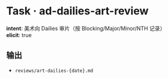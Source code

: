 # Task · ad-dailies-art-review

**intent**: 美术向 Dailies 审片（按 Blocking/Major/Minor/NTH 记录）  
**elicit**: true

## 输出

- `reviews/art-dailies-{date}.md`
